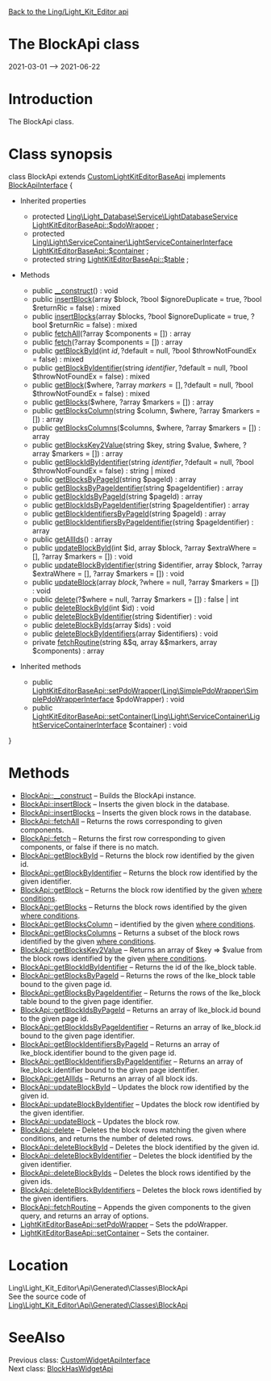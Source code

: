 [Back to the Ling/Light_Kit_Editor api](https://github.com/lingtalfi/Light_Kit_Editor/blob/master/doc/api/Ling/Light_Kit_Editor.md)



The BlockApi class
================
2021-03-01 --> 2021-06-22






Introduction
============

The BlockApi class.



Class synopsis
==============


class <span class="pl-k">BlockApi</span> extends [CustomLightKitEditorBaseApi](https://github.com/lingtalfi/Light_Kit_Editor/blob/master/doc/api/Ling/Light_Kit_Editor/Api/Custom/Classes/CustomLightKitEditorBaseApi.md) implements [BlockApiInterface](https://github.com/lingtalfi/Light_Kit_Editor/blob/master/doc/api/Ling/Light_Kit_Editor/Api/Generated/Interfaces/BlockApiInterface.md) {

- Inherited properties
    - protected [Ling\Light_Database\Service\LightDatabaseService](https://github.com/lingtalfi/Light_Database/blob/master/doc/api/Ling/Light_Database/Service/LightDatabaseService.md) [LightKitEditorBaseApi::$pdoWrapper](#property-pdoWrapper) ;
    - protected [Ling\Light\ServiceContainer\LightServiceContainerInterface](https://github.com/lingtalfi/Light/blob/master/doc/api/Ling/Light/ServiceContainer/LightServiceContainerInterface.md) [LightKitEditorBaseApi::$container](#property-container) ;
    - protected string [LightKitEditorBaseApi::$table](#property-table) ;

- Methods
    - public [__construct](https://github.com/lingtalfi/Light_Kit_Editor/blob/master/doc/api/Ling/Light_Kit_Editor/Api/Generated/Classes/BlockApi/__construct.md)() : void
    - public [insertBlock](https://github.com/lingtalfi/Light_Kit_Editor/blob/master/doc/api/Ling/Light_Kit_Editor/Api/Generated/Classes/BlockApi/insertBlock.md)(array $block, ?bool $ignoreDuplicate = true, ?bool $returnRic = false) : mixed
    - public [insertBlocks](https://github.com/lingtalfi/Light_Kit_Editor/blob/master/doc/api/Ling/Light_Kit_Editor/Api/Generated/Classes/BlockApi/insertBlocks.md)(array $blocks, ?bool $ignoreDuplicate = true, ?bool $returnRic = false) : mixed
    - public [fetchAll](https://github.com/lingtalfi/Light_Kit_Editor/blob/master/doc/api/Ling/Light_Kit_Editor/Api/Generated/Classes/BlockApi/fetchAll.md)(?array $components = []) : array
    - public [fetch](https://github.com/lingtalfi/Light_Kit_Editor/blob/master/doc/api/Ling/Light_Kit_Editor/Api/Generated/Classes/BlockApi/fetch.md)(?array $components = []) : array
    - public [getBlockById](https://github.com/lingtalfi/Light_Kit_Editor/blob/master/doc/api/Ling/Light_Kit_Editor/Api/Generated/Classes/BlockApi/getBlockById.md)(int $id, ?$default = null, ?bool $throwNotFoundEx = false) : mixed
    - public [getBlockByIdentifier](https://github.com/lingtalfi/Light_Kit_Editor/blob/master/doc/api/Ling/Light_Kit_Editor/Api/Generated/Classes/BlockApi/getBlockByIdentifier.md)(string $identifier, ?$default = null, ?bool $throwNotFoundEx = false) : mixed
    - public [getBlock](https://github.com/lingtalfi/Light_Kit_Editor/blob/master/doc/api/Ling/Light_Kit_Editor/Api/Generated/Classes/BlockApi/getBlock.md)($where, ?array $markers = [], ?$default = null, ?bool $throwNotFoundEx = false) : mixed
    - public [getBlocks](https://github.com/lingtalfi/Light_Kit_Editor/blob/master/doc/api/Ling/Light_Kit_Editor/Api/Generated/Classes/BlockApi/getBlocks.md)($where, ?array $markers = []) : array
    - public [getBlocksColumn](https://github.com/lingtalfi/Light_Kit_Editor/blob/master/doc/api/Ling/Light_Kit_Editor/Api/Generated/Classes/BlockApi/getBlocksColumn.md)(string $column, $where, ?array $markers = []) : array
    - public [getBlocksColumns](https://github.com/lingtalfi/Light_Kit_Editor/blob/master/doc/api/Ling/Light_Kit_Editor/Api/Generated/Classes/BlockApi/getBlocksColumns.md)($columns, $where, ?array $markers = []) : array
    - public [getBlocksKey2Value](https://github.com/lingtalfi/Light_Kit_Editor/blob/master/doc/api/Ling/Light_Kit_Editor/Api/Generated/Classes/BlockApi/getBlocksKey2Value.md)(string $key, string $value, $where, ?array $markers = []) : array
    - public [getBlockIdByIdentifier](https://github.com/lingtalfi/Light_Kit_Editor/blob/master/doc/api/Ling/Light_Kit_Editor/Api/Generated/Classes/BlockApi/getBlockIdByIdentifier.md)(string $identifier, ?$default = null, ?bool $throwNotFoundEx = false) : string | mixed
    - public [getBlocksByPageId](https://github.com/lingtalfi/Light_Kit_Editor/blob/master/doc/api/Ling/Light_Kit_Editor/Api/Generated/Classes/BlockApi/getBlocksByPageId.md)(string $pageId) : array
    - public [getBlocksByPageIdentifier](https://github.com/lingtalfi/Light_Kit_Editor/blob/master/doc/api/Ling/Light_Kit_Editor/Api/Generated/Classes/BlockApi/getBlocksByPageIdentifier.md)(string $pageIdentifier) : array
    - public [getBlockIdsByPageId](https://github.com/lingtalfi/Light_Kit_Editor/blob/master/doc/api/Ling/Light_Kit_Editor/Api/Generated/Classes/BlockApi/getBlockIdsByPageId.md)(string $pageId) : array
    - public [getBlockIdsByPageIdentifier](https://github.com/lingtalfi/Light_Kit_Editor/blob/master/doc/api/Ling/Light_Kit_Editor/Api/Generated/Classes/BlockApi/getBlockIdsByPageIdentifier.md)(string $pageIdentifier) : array
    - public [getBlockIdentifiersByPageId](https://github.com/lingtalfi/Light_Kit_Editor/blob/master/doc/api/Ling/Light_Kit_Editor/Api/Generated/Classes/BlockApi/getBlockIdentifiersByPageId.md)(string $pageId) : array
    - public [getBlockIdentifiersByPageIdentifier](https://github.com/lingtalfi/Light_Kit_Editor/blob/master/doc/api/Ling/Light_Kit_Editor/Api/Generated/Classes/BlockApi/getBlockIdentifiersByPageIdentifier.md)(string $pageIdentifier) : array
    - public [getAllIds](https://github.com/lingtalfi/Light_Kit_Editor/blob/master/doc/api/Ling/Light_Kit_Editor/Api/Generated/Classes/BlockApi/getAllIds.md)() : array
    - public [updateBlockById](https://github.com/lingtalfi/Light_Kit_Editor/blob/master/doc/api/Ling/Light_Kit_Editor/Api/Generated/Classes/BlockApi/updateBlockById.md)(int $id, array $block, ?array $extraWhere = [], ?array $markers = []) : void
    - public [updateBlockByIdentifier](https://github.com/lingtalfi/Light_Kit_Editor/blob/master/doc/api/Ling/Light_Kit_Editor/Api/Generated/Classes/BlockApi/updateBlockByIdentifier.md)(string $identifier, array $block, ?array $extraWhere = [], ?array $markers = []) : void
    - public [updateBlock](https://github.com/lingtalfi/Light_Kit_Editor/blob/master/doc/api/Ling/Light_Kit_Editor/Api/Generated/Classes/BlockApi/updateBlock.md)(array $block, ?$where = null, ?array $markers = []) : void
    - public [delete](https://github.com/lingtalfi/Light_Kit_Editor/blob/master/doc/api/Ling/Light_Kit_Editor/Api/Generated/Classes/BlockApi/delete.md)(?$where = null, ?array $markers = []) : false | int
    - public [deleteBlockById](https://github.com/lingtalfi/Light_Kit_Editor/blob/master/doc/api/Ling/Light_Kit_Editor/Api/Generated/Classes/BlockApi/deleteBlockById.md)(int $id) : void
    - public [deleteBlockByIdentifier](https://github.com/lingtalfi/Light_Kit_Editor/blob/master/doc/api/Ling/Light_Kit_Editor/Api/Generated/Classes/BlockApi/deleteBlockByIdentifier.md)(string $identifier) : void
    - public [deleteBlockByIds](https://github.com/lingtalfi/Light_Kit_Editor/blob/master/doc/api/Ling/Light_Kit_Editor/Api/Generated/Classes/BlockApi/deleteBlockByIds.md)(array $ids) : void
    - public [deleteBlockByIdentifiers](https://github.com/lingtalfi/Light_Kit_Editor/blob/master/doc/api/Ling/Light_Kit_Editor/Api/Generated/Classes/BlockApi/deleteBlockByIdentifiers.md)(array $identifiers) : void
    - private [fetchRoutine](https://github.com/lingtalfi/Light_Kit_Editor/blob/master/doc/api/Ling/Light_Kit_Editor/Api/Generated/Classes/BlockApi/fetchRoutine.md)(string &$q, array &$markers, array $components) : array

- Inherited methods
    - public [LightKitEditorBaseApi::setPdoWrapper](https://github.com/lingtalfi/Light_Kit_Editor/blob/master/doc/api/Ling/Light_Kit_Editor/Api/Generated/Classes/LightKitEditorBaseApi/setPdoWrapper.md)([Ling\SimplePdoWrapper\SimplePdoWrapperInterface](https://github.com/lingtalfi/SimplePdoWrapper/blob/master/doc/api/Ling/SimplePdoWrapper/SimplePdoWrapperInterface.md) $pdoWrapper) : void
    - public [LightKitEditorBaseApi::setContainer](https://github.com/lingtalfi/Light_Kit_Editor/blob/master/doc/api/Ling/Light_Kit_Editor/Api/Generated/Classes/LightKitEditorBaseApi/setContainer.md)([Ling\Light\ServiceContainer\LightServiceContainerInterface](https://github.com/lingtalfi/Light/blob/master/doc/api/Ling/Light/ServiceContainer/LightServiceContainerInterface.md) $container) : void

}






Methods
==============

- [BlockApi::__construct](https://github.com/lingtalfi/Light_Kit_Editor/blob/master/doc/api/Ling/Light_Kit_Editor/Api/Generated/Classes/BlockApi/__construct.md) &ndash; Builds the BlockApi instance.
- [BlockApi::insertBlock](https://github.com/lingtalfi/Light_Kit_Editor/blob/master/doc/api/Ling/Light_Kit_Editor/Api/Generated/Classes/BlockApi/insertBlock.md) &ndash; Inserts the given block in the database.
- [BlockApi::insertBlocks](https://github.com/lingtalfi/Light_Kit_Editor/blob/master/doc/api/Ling/Light_Kit_Editor/Api/Generated/Classes/BlockApi/insertBlocks.md) &ndash; Inserts the given block rows in the database.
- [BlockApi::fetchAll](https://github.com/lingtalfi/Light_Kit_Editor/blob/master/doc/api/Ling/Light_Kit_Editor/Api/Generated/Classes/BlockApi/fetchAll.md) &ndash; Returns the rows corresponding to given components.
- [BlockApi::fetch](https://github.com/lingtalfi/Light_Kit_Editor/blob/master/doc/api/Ling/Light_Kit_Editor/Api/Generated/Classes/BlockApi/fetch.md) &ndash; Returns the first row corresponding to given components, or false if there is no match.
- [BlockApi::getBlockById](https://github.com/lingtalfi/Light_Kit_Editor/blob/master/doc/api/Ling/Light_Kit_Editor/Api/Generated/Classes/BlockApi/getBlockById.md) &ndash; Returns the block row identified by the given id.
- [BlockApi::getBlockByIdentifier](https://github.com/lingtalfi/Light_Kit_Editor/blob/master/doc/api/Ling/Light_Kit_Editor/Api/Generated/Classes/BlockApi/getBlockByIdentifier.md) &ndash; Returns the block row identified by the given identifier.
- [BlockApi::getBlock](https://github.com/lingtalfi/Light_Kit_Editor/blob/master/doc/api/Ling/Light_Kit_Editor/Api/Generated/Classes/BlockApi/getBlock.md) &ndash; Returns the block row identified by the given [where conditions](https://github.com/lingtalfi/SimplePdoWrapper#the-where-conditions).
- [BlockApi::getBlocks](https://github.com/lingtalfi/Light_Kit_Editor/blob/master/doc/api/Ling/Light_Kit_Editor/Api/Generated/Classes/BlockApi/getBlocks.md) &ndash; Returns the block rows identified by the given [where conditions](https://github.com/lingtalfi/SimplePdoWrapper#the-where-conditions).
- [BlockApi::getBlocksColumn](https://github.com/lingtalfi/Light_Kit_Editor/blob/master/doc/api/Ling/Light_Kit_Editor/Api/Generated/Classes/BlockApi/getBlocksColumn.md) &ndash; identified by the given [where conditions](https://github.com/lingtalfi/SimplePdoWrapper#the-where-conditions).
- [BlockApi::getBlocksColumns](https://github.com/lingtalfi/Light_Kit_Editor/blob/master/doc/api/Ling/Light_Kit_Editor/Api/Generated/Classes/BlockApi/getBlocksColumns.md) &ndash; Returns a subset of the block rows identified by the given [where conditions](https://github.com/lingtalfi/SimplePdoWrapper#the-where-conditions).
- [BlockApi::getBlocksKey2Value](https://github.com/lingtalfi/Light_Kit_Editor/blob/master/doc/api/Ling/Light_Kit_Editor/Api/Generated/Classes/BlockApi/getBlocksKey2Value.md) &ndash; Returns an array of $key => $value from the block rows identified by the given [where conditions](https://github.com/lingtalfi/SimplePdoWrapper#the-where-conditions).
- [BlockApi::getBlockIdByIdentifier](https://github.com/lingtalfi/Light_Kit_Editor/blob/master/doc/api/Ling/Light_Kit_Editor/Api/Generated/Classes/BlockApi/getBlockIdByIdentifier.md) &ndash; Returns the id of the lke_block table.
- [BlockApi::getBlocksByPageId](https://github.com/lingtalfi/Light_Kit_Editor/blob/master/doc/api/Ling/Light_Kit_Editor/Api/Generated/Classes/BlockApi/getBlocksByPageId.md) &ndash; Returns the rows of the lke_block table bound to the given page id.
- [BlockApi::getBlocksByPageIdentifier](https://github.com/lingtalfi/Light_Kit_Editor/blob/master/doc/api/Ling/Light_Kit_Editor/Api/Generated/Classes/BlockApi/getBlocksByPageIdentifier.md) &ndash; Returns the rows of the lke_block table bound to the given page identifier.
- [BlockApi::getBlockIdsByPageId](https://github.com/lingtalfi/Light_Kit_Editor/blob/master/doc/api/Ling/Light_Kit_Editor/Api/Generated/Classes/BlockApi/getBlockIdsByPageId.md) &ndash; Returns an array of lke_block.id bound to the given page id.
- [BlockApi::getBlockIdsByPageIdentifier](https://github.com/lingtalfi/Light_Kit_Editor/blob/master/doc/api/Ling/Light_Kit_Editor/Api/Generated/Classes/BlockApi/getBlockIdsByPageIdentifier.md) &ndash; Returns an array of lke_block.id bound to the given page identifier.
- [BlockApi::getBlockIdentifiersByPageId](https://github.com/lingtalfi/Light_Kit_Editor/blob/master/doc/api/Ling/Light_Kit_Editor/Api/Generated/Classes/BlockApi/getBlockIdentifiersByPageId.md) &ndash; Returns an array of lke_block.identifier bound to the given page id.
- [BlockApi::getBlockIdentifiersByPageIdentifier](https://github.com/lingtalfi/Light_Kit_Editor/blob/master/doc/api/Ling/Light_Kit_Editor/Api/Generated/Classes/BlockApi/getBlockIdentifiersByPageIdentifier.md) &ndash; Returns an array of lke_block.identifier bound to the given page identifier.
- [BlockApi::getAllIds](https://github.com/lingtalfi/Light_Kit_Editor/blob/master/doc/api/Ling/Light_Kit_Editor/Api/Generated/Classes/BlockApi/getAllIds.md) &ndash; Returns an array of all block ids.
- [BlockApi::updateBlockById](https://github.com/lingtalfi/Light_Kit_Editor/blob/master/doc/api/Ling/Light_Kit_Editor/Api/Generated/Classes/BlockApi/updateBlockById.md) &ndash; Updates the block row identified by the given id.
- [BlockApi::updateBlockByIdentifier](https://github.com/lingtalfi/Light_Kit_Editor/blob/master/doc/api/Ling/Light_Kit_Editor/Api/Generated/Classes/BlockApi/updateBlockByIdentifier.md) &ndash; Updates the block row identified by the given identifier.
- [BlockApi::updateBlock](https://github.com/lingtalfi/Light_Kit_Editor/blob/master/doc/api/Ling/Light_Kit_Editor/Api/Generated/Classes/BlockApi/updateBlock.md) &ndash; Updates the block row.
- [BlockApi::delete](https://github.com/lingtalfi/Light_Kit_Editor/blob/master/doc/api/Ling/Light_Kit_Editor/Api/Generated/Classes/BlockApi/delete.md) &ndash; Deletes the block rows matching the given where conditions, and returns the number of deleted rows.
- [BlockApi::deleteBlockById](https://github.com/lingtalfi/Light_Kit_Editor/blob/master/doc/api/Ling/Light_Kit_Editor/Api/Generated/Classes/BlockApi/deleteBlockById.md) &ndash; Deletes the block identified by the given id.
- [BlockApi::deleteBlockByIdentifier](https://github.com/lingtalfi/Light_Kit_Editor/blob/master/doc/api/Ling/Light_Kit_Editor/Api/Generated/Classes/BlockApi/deleteBlockByIdentifier.md) &ndash; Deletes the block identified by the given identifier.
- [BlockApi::deleteBlockByIds](https://github.com/lingtalfi/Light_Kit_Editor/blob/master/doc/api/Ling/Light_Kit_Editor/Api/Generated/Classes/BlockApi/deleteBlockByIds.md) &ndash; Deletes the block rows identified by the given ids.
- [BlockApi::deleteBlockByIdentifiers](https://github.com/lingtalfi/Light_Kit_Editor/blob/master/doc/api/Ling/Light_Kit_Editor/Api/Generated/Classes/BlockApi/deleteBlockByIdentifiers.md) &ndash; Deletes the block rows identified by the given identifiers.
- [BlockApi::fetchRoutine](https://github.com/lingtalfi/Light_Kit_Editor/blob/master/doc/api/Ling/Light_Kit_Editor/Api/Generated/Classes/BlockApi/fetchRoutine.md) &ndash; Appends the given components to the given query, and returns an array of options.
- [LightKitEditorBaseApi::setPdoWrapper](https://github.com/lingtalfi/Light_Kit_Editor/blob/master/doc/api/Ling/Light_Kit_Editor/Api/Generated/Classes/LightKitEditorBaseApi/setPdoWrapper.md) &ndash; Sets the pdoWrapper.
- [LightKitEditorBaseApi::setContainer](https://github.com/lingtalfi/Light_Kit_Editor/blob/master/doc/api/Ling/Light_Kit_Editor/Api/Generated/Classes/LightKitEditorBaseApi/setContainer.md) &ndash; Sets the container.





Location
=============
Ling\Light_Kit_Editor\Api\Generated\Classes\BlockApi<br>
See the source code of [Ling\Light_Kit_Editor\Api\Generated\Classes\BlockApi](https://github.com/lingtalfi/Light_Kit_Editor/blob/master/Api/Generated/Classes/BlockApi.php)



SeeAlso
==============
Previous class: [CustomWidgetApiInterface](https://github.com/lingtalfi/Light_Kit_Editor/blob/master/doc/api/Ling/Light_Kit_Editor/Api/Custom/Interfaces/CustomWidgetApiInterface.md)<br>Next class: [BlockHasWidgetApi](https://github.com/lingtalfi/Light_Kit_Editor/blob/master/doc/api/Ling/Light_Kit_Editor/Api/Generated/Classes/BlockHasWidgetApi.md)<br>

